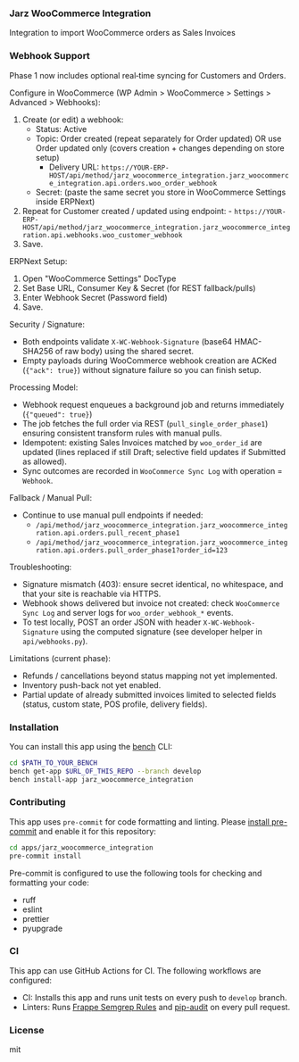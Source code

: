 ### Jarz WooCommerce Integration

Integration to import WooCommerce orders as Sales Invoices

### Webhook Support

Phase 1 now includes optional real‑time syncing for Customers and Orders.

Configure in WooCommerce (WP Admin > WooCommerce > Settings > Advanced > Webhooks):

1. Create (or edit) a webhook:
	- Status: Active
	- Topic: Order created (repeat separately for Order updated) OR use Order updated only (covers creation + changes depending on store setup)
		- Delivery URL: `https://YOUR-ERP-HOST/api/method/jarz_woocommerce_integration.jarz_woocommerce_integration.api.orders.woo_order_webhook`
	- Secret: (paste the same secret you store in WooCommerce Settings inside ERPNext)
2. Repeat for Customer created / updated using endpoint:
		- `https://YOUR-ERP-HOST/api/method/jarz_woocommerce_integration.jarz_woocommerce_integration.api.webhooks.woo_customer_webhook`
3. Save.

ERPNext Setup:
1. Open "WooCommerce Settings" DocType
2. Set Base URL, Consumer Key & Secret (for REST fallback/pulls)
3. Enter Webhook Secret (Password field)
4. Save.

Security / Signature:
- Both endpoints validate `X-WC-Webhook-Signature` (base64 HMAC-SHA256 of raw body) using the shared secret.
- Empty payloads during WooCommerce webhook creation are ACKed (`{"ack": true}`) without signature failure so you can finish setup.

Processing Model:
- Webhook request enqueues a background job and returns immediately (`{"queued": true}`)
- The job fetches the full order via REST (`pull_single_order_phase1`) ensuring consistent transform rules with manual pulls.
- Idempotent: existing Sales Invoices matched by `woo_order_id` are updated (lines replaced if still Draft; selective field updates if Submitted as allowed).
- Sync outcomes are recorded in `WooCommerce Sync Log` with operation = `Webhook`.

Fallback / Manual Pull:
- Continue to use manual pull endpoints if needed:
	- `/api/method/jarz_woocommerce_integration.jarz_woocommerce_integration.api.orders.pull_recent_phase1`
	- `/api/method/jarz_woocommerce_integration.jarz_woocommerce_integration.api.orders.pull_order_phase1?order_id=123`

Troubleshooting:
- Signature mismatch (403): ensure secret identical, no whitespace, and that your site is reachable via HTTPS.
- Webhook shows delivered but invoice not created: check `WooCommerce Sync Log` and server logs for `woo_order_webhook_*` events.
- To test locally, POST an order JSON with header `X-WC-Webhook-Signature` using the computed signature (see developer helper in `api/webhooks.py`).

Limitations (current phase):
- Refunds / cancellations beyond status mapping not yet implemented.
- Inventory push-back not yet enabled.
- Partial update of already submitted invoices limited to selected fields (status, custom state, POS profile, delivery fields).


### Installation

You can install this app using the [bench](https://github.com/frappe/bench) CLI:

```bash
cd $PATH_TO_YOUR_BENCH
bench get-app $URL_OF_THIS_REPO --branch develop
bench install-app jarz_woocommerce_integration
```

### Contributing

This app uses `pre-commit` for code formatting and linting. Please [install pre-commit](https://pre-commit.com/#installation) and enable it for this repository:

```bash
cd apps/jarz_woocommerce_integration
pre-commit install
```

Pre-commit is configured to use the following tools for checking and formatting your code:

- ruff
- eslint
- prettier
- pyupgrade

### CI

This app can use GitHub Actions for CI. The following workflows are configured:

- CI: Installs this app and runs unit tests on every push to `develop` branch.
- Linters: Runs [Frappe Semgrep Rules](https://github.com/frappe/semgrep-rules) and [pip-audit](https://pypi.org/project/pip-audit/) on every pull request.


### License

mit
